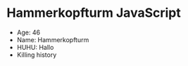 Hammerkopfturm
JavaScript
==========
* Age: 46
* Name: Hammerkopfturm
* HUHU: Hallo
* Killing history